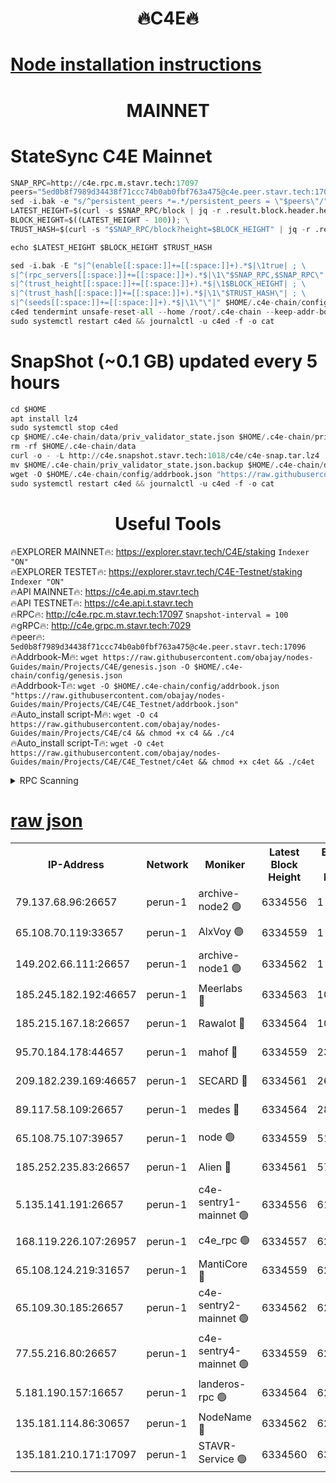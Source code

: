 <h1 align="center"> 🔥C4E🔥</h1>

[Node installation instructions](https://github.com/obajay/nodes-Guides/tree/main/Projects/C4E)
=

<h1 align="center"> MAINNET</h1>

# StateSync C4E Mainnet
```python
SNAP_RPC=http://c4e.rpc.m.stavr.tech:17097
peers="5ed0b8f7989d34438f71ccc74b0ab0fbf763a475@c4e.peer.stavr.tech:17096"
sed -i.bak -e "s/^persistent_peers *=.*/persistent_peers = \"$peers\"/" $HOME/.c4e-chain/config/config.toml
LATEST_HEIGHT=$(curl -s $SNAP_RPC/block | jq -r .result.block.header.height); \
BLOCK_HEIGHT=$((LATEST_HEIGHT - 100)); \
TRUST_HASH=$(curl -s "$SNAP_RPC/block?height=$BLOCK_HEIGHT" | jq -r .result.block_id.hash)

echo $LATEST_HEIGHT $BLOCK_HEIGHT $TRUST_HASH

sed -i.bak -E "s|^(enable[[:space:]]+=[[:space:]]+).*$|\1true| ; \
s|^(rpc_servers[[:space:]]+=[[:space:]]+).*$|\1\"$SNAP_RPC,$SNAP_RPC\"| ; \
s|^(trust_height[[:space:]]+=[[:space:]]+).*$|\1$BLOCK_HEIGHT| ; \
s|^(trust_hash[[:space:]]+=[[:space:]]+).*$|\1\"$TRUST_HASH\"| ; \
s|^(seeds[[:space:]]+=[[:space:]]+).*$|\1\"\"|" $HOME/.c4e-chain/config/config.toml
c4ed tendermint unsafe-reset-all --home /root/.c4e-chain --keep-addr-book
sudo systemctl restart c4ed && journalctl -u c4ed -f -o cat
```
# SnapShot (~0.1 GB) updated every 5 hours
```python
cd $HOME
apt install lz4
sudo systemctl stop c4ed
cp $HOME/.c4e-chain/data/priv_validator_state.json $HOME/.c4e-chain/priv_validator_state.json.backup
rm -rf $HOME/.c4e-chain/data
curl -o - -L http://c4e.snapshot.stavr.tech:1018/c4e/c4e-snap.tar.lz4 | lz4 -c -d - | tar -x -C $HOME/.c4e-chain --strip-components 2
mv $HOME/.c4e-chain/priv_validator_state.json.backup $HOME/.c4e-chain/data/priv_validator_state.json
wget -O $HOME/.c4e-chain/config/addrbook.json "https://raw.githubusercontent.com/obajay/nodes-Guides/main/Projects/C4E/addrbook.json"
sudo systemctl restart c4ed && journalctl -u c4ed -f -o cat
```
 <h1 align="center"> Useful Tools</h1>

🔥EXPLORER MAINNET🔥:  https://explorer.stavr.tech/C4E/staking            `Indexer "ON"` \
🔥EXPLORER TESTET🔥:   https://explorer.stavr.tech/C4E-Testnet/staking     `Indexer "ON"` \
🔥API MAINNET🔥:       https://c4e.api.m.stavr.tech \
🔥API TESTNET🔥:       https://c4e.api.t.stavr.tech \
🔥RPC🔥:               http://c4e.rpc.m.stavr.tech:17097                  `Snapshot-interval = 100` \
🔥gRPC🔥:              http://c4e.grpc.m.stavr.tech:7029 \
🔥peer🔥:              `5ed0b8f7989d34438f71ccc74b0ab0fbf763a475@c4e.peer.stavr.tech:17096` \
🔥Addrbook-M🔥:    ```wget https://raw.githubusercontent.com/obajay/nodes-Guides/main/Projects/C4E/genesis.json -O $HOME/.c4e-chain/config/genesis.json``` \
🔥Addrbook-T🔥:    ```wget -O $HOME/.c4e-chain/config/addrbook.json "https://raw.githubusercontent.com/obajay/nodes-Guides/main/Projects/C4E/C4E_Testnet/addrbook.json"``` \
🔥Auto_install script-M🔥: ```wget -O c4 https://raw.githubusercontent.com/obajay/nodes-Guides/main/Projects/C4E/c4 && chmod +x c4 && ./c4``` \
🔥Auto_install script-T🔥: ```wget -O c4et https://raw.githubusercontent.com/obajay/nodes-Guides/main/Projects/C4E/C4E_Testnet/c4et && chmod +x c4et && ./c4et```




<details>
<summary>RPC Scanning</summary>

<h2 align="center"> We scan nodes in real time every 4 hours. And we provide the final result of RPC endpoints.
We cannot influence the operation of these nodes in any way. </h2>


```python
If Voting Power is higher than 0 --> then the Node is a validator of the network and may be subject to attack and be a potential threat to the chain.
```
```python
We marked such validators with a red symbol
```

</details>

[raw json](https://rpc-check.c4e.stavr.tech/c4e/rpc-c4e-result.json)
=



<table><tr><th>IP-Address</th><th>Network</th><th>Moniker</th><th>Latest Block Height</th><th>Earliest Block Height</th><th>Catching Up</th><th>Tx Index</th><th>Voting Power</th><th>Scan Time</th></tr><tr><td>79.137.68.96:26657</td><td>perun-1</td><td>archive-node2 🟢</td><td>6334556</td><td>1</td><td>False</td><td>on</td><td>0</td><td>2023-12-18T01:42:16.301103812UTC</td></tr><tr><td>65.108.70.119:33657</td><td>perun-1</td><td>AlxVoy 🟢</td><td>6334559</td><td>1</td><td>False</td><td>on</td><td>0</td><td>2023-12-18T01:42:32.851029129UTC</td></tr><tr><td>149.202.66.111:26657</td><td>perun-1</td><td>archive-node1 🟢</td><td>6334562</td><td>1</td><td>False</td><td>on</td><td>0</td><td>2023-12-18T01:42:48.620468200UTC</td></tr><tr><td>185.245.182.192:46657</td><td>perun-1</td><td>Meerlabs 🔴</td><td>6334563</td><td>1051501</td><td>False</td><td>on</td><td>493550</td><td>2023-12-18T01:42:54.655255116UTC</td></tr><tr><td>185.215.167.18:26657</td><td>perun-1</td><td>Rawalot 🔴</td><td>6334564</td><td>1090501</td><td>False</td><td>on</td><td>579034</td><td>2023-12-18T01:43:06.065306424UTC</td></tr><tr><td>95.70.184.178:44657</td><td>perun-1</td><td>mahof 🔴</td><td>6334559</td><td>2342001</td><td>False</td><td>off</td><td>1357006</td><td>2023-12-18T01:42:31.896872305UTC</td></tr><tr><td>209.182.239.169:46657</td><td>perun-1</td><td>SECARD 🔴</td><td>6334561</td><td>2616101</td><td>False</td><td>off</td><td>675729</td><td>2023-12-18T01:42:46.295375856UTC</td></tr><tr><td>89.117.58.109:26657</td><td>perun-1</td><td>medes 🔴</td><td>6334564</td><td>2826001</td><td>False</td><td>off</td><td>471345</td><td>2023-12-18T01:43:01.153994124UTC</td></tr><tr><td>65.108.75.107:39657</td><td>perun-1</td><td>node 🟢</td><td>6334559</td><td>5198801</td><td>False</td><td>on</td><td>0</td><td>2023-12-18T01:42:35.311657563UTC</td></tr><tr><td>185.252.235.83:26657</td><td>perun-1</td><td>Alien 🔴</td><td>6334561</td><td>5736001</td><td>False</td><td>on</td><td>380508</td><td>2023-12-18T01:42:49.492995631UTC</td></tr><tr><td>5.135.141.191:26657</td><td>perun-1</td><td>c4e-sentry1-mainnet 🟢</td><td>6334556</td><td>6198001</td><td>False</td><td>on</td><td>0</td><td>2023-12-18T01:42:15.882806372UTC</td></tr><tr><td>168.119.226.107:26957</td><td>perun-1</td><td>c4e_rpc 🟢</td><td>6334557</td><td>6234557</td><td>False</td><td>on</td><td>0</td><td>2023-12-18T01:42:24.892098218UTC</td></tr><tr><td>65.108.124.219:31657</td><td>perun-1</td><td>MantiCore 🔴</td><td>6334559</td><td>6234559</td><td>False</td><td>off</td><td>837663</td><td>2023-12-18T01:42:31.354782185UTC</td></tr><tr><td>65.109.30.185:26657</td><td>perun-1</td><td>c4e-sentry2-mainnet 🟢</td><td>6334562</td><td>6238301</td><td>False</td><td>on</td><td>0</td><td>2023-12-18T01:42:54.244792205UTC</td></tr><tr><td>77.55.216.80:26657</td><td>perun-1</td><td>c4e-sentry4-mainnet 🟢</td><td>6334559</td><td>6241001</td><td>False</td><td>on</td><td>0</td><td>2023-12-18T01:42:32.455462670UTC</td></tr><tr><td>5.181.190.157:16657</td><td>perun-1</td><td>landeros-rpc 🟢</td><td>6334564</td><td>6278001</td><td>False</td><td>on</td><td>0</td><td>2023-12-18T01:43:05.680093966UTC</td></tr><tr><td>135.181.114.86:30657</td><td>perun-1</td><td>NodeName 🔴</td><td>6334562</td><td>6284301</td><td>False</td><td>off</td><td>333717</td><td>2023-12-18T01:42:48.945994143UTC</td></tr><tr><td>135.181.210.171:17097</td><td>perun-1</td><td>STAVR-Service 🟢</td><td>6334560</td><td>6332001</td><td>False</td><td>on</td><td>0</td><td>2023-12-18T01:42:37.697608931UTC</td></tr></table>
